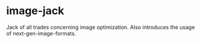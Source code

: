 # image-jack
Jack of all trades concerning image optimization. Also introduces the usage of next-gen-image-formats.
